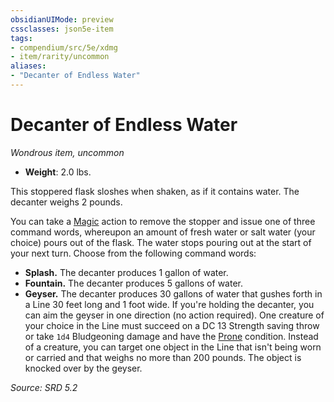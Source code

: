 ```yaml
---
obsidianUIMode: preview
cssclasses: json5e-item
tags:
- compendium/src/5e/xdmg
- item/rarity/uncommon
aliases: 
- "Decanter of Endless Water"
---
```

# Decanter of Endless Water
*Wondrous item, uncommon*  

- **Weight**: 2.0 lbs.

This stoppered flask sloshes when shaken, as if it contains water. The decanter weighs 2 pounds.

You can take a [Magic](rules/actions.md#Magic) action to remove the stopper and issue one of three command words, whereupon an amount of fresh water or salt water (your choice) pours out of the flask. The water stops pouring out at the start of your next turn. Choose from the following command words:

- **Splash.** The decanter produces 1 gallon of water.  
- **Fountain.** The decanter produces 5 gallons of water.  
- **Geyser.** The decanter produces 30 gallons of water that gushes forth in a <span title="Player's Handbook (2024)">Line</span> 30 feet long and 1 foot wide. If you're holding the decanter, you can aim the geyser in one direction (no action required). One creature of your choice in the <span title="Player's Handbook (2024)">Line</span> must succeed on a DC 13 Strength saving throw or take `1d4` Bludgeoning damage and have the [Prone](rules/conditions.md#Prone) condition. Instead of a creature, you can target one object in the <span title="Player's Handbook (2024)">Line</span> that isn't being worn or carried and that weighs no more than 200 pounds. The object is knocked over by the geyser.  

*Source: SRD 5.2*